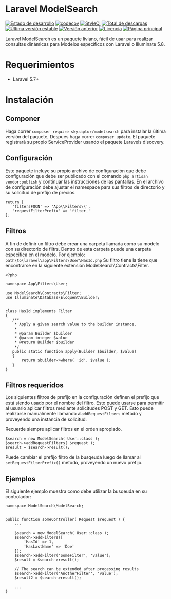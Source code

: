 # Laravel ModelSearch
[![Estado de desarrollo](https://travis-ci.org/bumbummen99/laravel-modelsearch.png?branch=master)](https://travis-ci.org/bumbummen99/laravel-modelsearch)
[![codecov](https://codecov.io/gh/bumbummen99/laravel-modelsearch/branch/master/graph/badge.svg)](https://codecov.io/gh/bumbummen99/laravel-modelsearch)
[![StyleCI](https://styleci.io/repos/159666547/shield?branch=master)](https://styleci.io/repos/159666547)
[![Total de descargas](https://poser.pugx.org/skyraptor/modelsearch/downloads.png)](https://packagist.org/packages/skyraptor/modelsearch)
[![Última versión estable](https://poser.pugx.org/skyraptor/modelsearch/v/stable)](https://packagist.org/packages/skyraptor/modelsearch)
[![Versión anterior](https://poser.pugx.org/skyraptor/modelsearch/v/unstable)](https://packagist.org/packages/skyraptor/modelsearch)
[![Licencia](https://poser.pugx.org/skyraptor/modelsearch/license)](https://packagist.org/packages/skyraptor/modelsearch)
[![Página principal](https://img.shields.io/badge/homepage-skyraptor.eu-informational.svg?style=flat&logo=appveyor)](https://skyraptor.eu)

 Laravel ModelSearch es un paquete liviano, fácil de usar para realizar consultas dinámicas para Modelos específicos con Laravel o Illuminate 5.8.

 # Requerimientos
 - Laravel 5.7+

 # Instalación
 ## Componer

Haga correr  ```composer require skyraptor/modelsearch``` para instalar la última versión del paquete, Después haga correr ```composer update```. El paquete registrará su propio ServiceProvider usando el paquete Laravels discovery.

## Configuración

 Este paquete incluye su propio archivo de configuración que debe configuración que debe ser publicado con el comando ```php artisan vendor:publish``` y continuar las instrucciones de las pantallas. En el archivo de configuración debe ajustar el namespace para sus filtros de directorio y su solicitud de prefijo de precios.

 ```
return [
    'filtersFQCN' => 'App\\Filters\\',
    'requestFilterPrefix' => 'filter_'
];
 ```

## Filtros

 A fin de definir un filtro debe crear una carpeta llamada como su modelo con su directorio de filtrs.  Dentro de esta carpeta puede una carpeta especifica en el modelo.
 Por ejemplo:   
 ```path\to\laravel\app\Filters\User\HasId.php```
 Su filtro tiene la tiene que encontrarse en la siguiente extensión ModelSearch\Contracts\Filter.

 ```
 <?php

namespace App\Filters\User;

use ModelSearch\Contracts\Filter;
use Illuminate\Database\Eloquent\Builder;


class HasId implements Filter
{
    /**
     * Apply a given search value to the builder instance.
     *
     * @param Builder $builder
     * @param integer $value
     * @return Builder $builder
     */
    public static function apply(Builder $builder, $value)
    {
        return $builder->where( 'id', $value );
    }
}
 ```


## Filtros requeridos
Los siguientes filtros de prefijo en la configuración definen el prefijo que está siendo usado por el nombre del filtro.
Esto puede usarse para permitir al usuario aplicar filtros mediante solicitudes POST y GET. Esto puede realizarse manualmente llamando al```addRequestFilters``` metodo y proveyendo una instancia de solicitud.

 Recuerde siempre aplicar filtros en el orden apropiado.
 ```
 $search = new ModelSearch( User::class );
 $search->addRequestFilters( $request );
 $result = $search->result();
 ```

Puede cambiar el prefijo filtro de la busqeuda luego de llamar al ```setRequestFilterPrefix()``` metodo, proveyendo un nuevo prefijo.

## Ejemplos

El siguiente ejemplo muestra como debe utilizar la busqeuda en su controlador:

```
namespace ModelSearch\ModelSearch;


public function someController( Request $request ) {
    ...

    $search = new ModelSearch( User::class );
    $search->addFilters([
        'HasId' => 1,
        'HasLastName' => 'Doe'
    ]);
    $search->addFilter('SomeFilter', 'value');
    $result = $search->result();

    // The search can be extended after processing results
    $search->addFilter('AnotherFilter', 'value');
    $result2 = $search->result();

    ...
}
```
